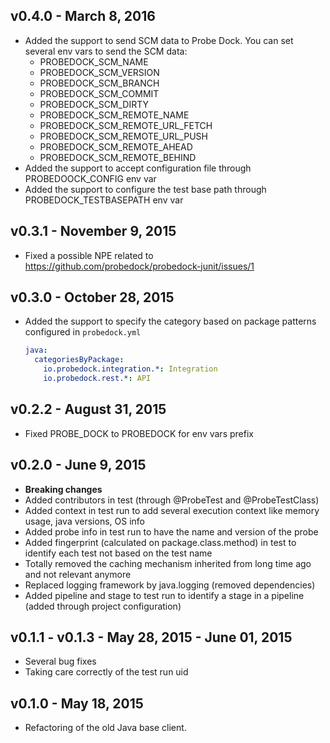 ## v0.4.0 - March 8, 2016

* Added the support to send SCM data to Probe Dock. You can set several env vars to send the SCM data:
    - PROBEDOCK_SCM_NAME
    - PROBEDOCK_SCM_VERSION
    - PROBEDOCK_SCM_BRANCH
    - PROBEDOCK_SCM_COMMIT
    - PROBEDOCK_SCM_DIRTY
    - PROBEDOCK_SCM_REMOTE_NAME
    - PROBEDOCK_SCM_REMOTE_URL_FETCH
    - PROBEDOCK_SCM_REMOTE_URL_PUSH
    - PROBEDOCK_SCM_REMOTE_AHEAD
    - PROBEDOCK_SCM_REMOTE_BEHIND
* Added the support to accept configuration file through PROBEDOOCK_CONFIG env var
* Added the support to configure the test base path through PROBEDOCK_TESTBASEPATH env var

## v0.3.1 - November 9, 2015

* Fixed a possible NPE related to https://github.com/probedock/probedock-junit/issues/1

## v0.3.0 - October 28, 2015

* Added the support to specify the category based on package patterns configured in `probedock.yml`

  ```yml
  java:
    categoriesByPackage:
      io.probedock.integration.*: Integration
      io.probedock.rest.*: API
  ```

## v0.2.2 - August 31, 2015

* Fixed PROBE_DOCK to PROBEDOCK for env vars prefix

## v0.2.0 - June 9, 2015

* **Breaking changes**
* Added contributors in test (through @ProbeTest and @ProbeTestClass)
* Added context in test run to add several execution context like memory usage, java versions, OS info
* Added probe info in test run to have the name and version of the probe
* Added fingerprint (calculated on package.class.method) in test to identify each test not based on the test name
* Totally removed the caching mechanism inherited from long time ago and not relevant anymore
* Replaced logging framework by java.logging (removed dependencies)
* Added pipeline and stage to test run to identify a stage in a pipeline (added through project configuration)

## v0.1.1 - v0.1.3 - May 28, 2015 - June 01, 2015

* Several bug fixes
* Taking care correctly of the test run uid

## v0.1.0 - May 18, 2015

* Refactoring of the old Java base client.

